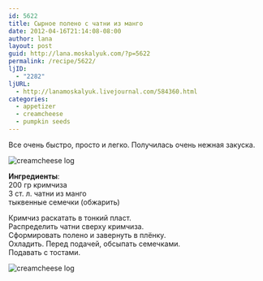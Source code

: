 ```yaml
---
id: 5622
title: Сырное полено с чатни из манго
date: 2012-04-16T21:14:08-08:00
author: lana
layout: post
guid: http://lana.moskalyuk.com/?p=5622
permalink: /recipe/5622/
ljID:
  - "2282"
ljURL:
  - http://lanamoskalyuk.livejournal.com/584360.html
categories:
  - appetizer
  - creamcheese
  - pumpkin seeds
---
```

Все очень быстро, просто и легко. Получилась очень нежная закуска.

![creamcheese log](http://farm6.staticflickr.com/5196/6940155816_d98e30dbfb_z.jpg) 

**Ингредиенты**:  
200 гр кримчиза  
3 ст. л. чатни из манго  
тыквенные семечки (обжарить)

Кримчиз раскатать в тонкий пласт.  
Распределить чатни сверху кримчиза.  
Сформировать полено и завернуть в плёнку.  
Охладить. Перед подачей, обсыпать семечками.  
Подавать с тостами.

![creamcheese log](http://farm8.staticflickr.com/7230/7086229355_8d051b7a9c_z.jpg)